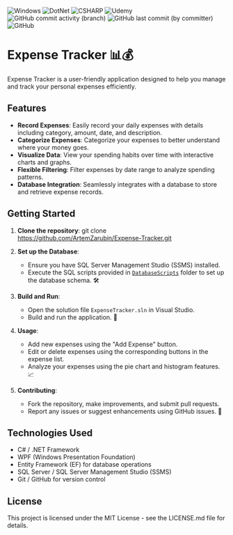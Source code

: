 ![Windows](https://img.shields.io/badge/Windows-0078D6?style=for-the-badge&logo=windows&logoColor=white)
![DotNet](https://img.shields.io/badge/.NET-5C2D91?style=for-the-badge&logo=.net&logoColor=white)
![CSHARP](https://img.shields.io/badge/C%23-239120?style=for-the-badge&logo=c-sharp&logoColor=white)
![Udemy](https://img.shields.io/badge/Udemy-EC5252?style=for-the-badge&logo=Udemy&logoColor=white)
![GitHub commit activity (branch)](https://img.shields.io/github/commit-activity/w/ArtemZarubin/Expense-Tracker)
![GitHub last commit (by committer)](https://img.shields.io/github/last-commit/ArtemZarubin/Expense-Tracker)
![GitHub](https://img.shields.io/github/license/ArtemZarubin/Expense-Tracker)


# Expense Tracker 📊💰

Expense Tracker is a user-friendly application designed to help you manage and track your personal expenses efficiently.

## Features

- **Record Expenses**: Easily record your daily expenses with details including category, amount, date, and description.
- **Categorize Expenses**: Categorize your expenses to better understand where your money goes.
- **Visualize Data**: View your spending habits over time with interactive charts and graphs.
- **Flexible Filtering**: Filter expenses by date range to analyze spending patterns.
- **Database Integration**: Seamlessly integrates with a database to store and retrieve expense records.

## Getting Started

1. **Clone the repository**:
git clone https://github.com/ArtemZarubin/Expense-Tracker.git

2. **Set up the Database**:
   - Ensure you have SQL Server Management Studio (SSMS) installed.
   - Execute the SQL scripts provided in [`DatabaseScripts`](DatabaseScripts/create_database.sql) folder to set up the database schema. 🛠️

3. **Build and Run**:
   - Open the solution file `ExpenseTracker.sln` in Visual Studio.
   - Build and run the application. 🚀

4. **Usage**:
   - Add new expenses using the "Add Expense" button.
   - Edit or delete expenses using the corresponding buttons in the expense list.
   - Analyze your expenses using the pie chart and histogram features. 📈

5. **Contributing**:
   - Fork the repository, make improvements, and submit pull requests.
   - Report any issues or suggest enhancements using GitHub issues. 🤝

## Technologies Used

- C# / .NET Framework
- WPF (Windows Presentation Foundation)
- Entity Framework (EF) for database operations
- SQL Server / SQL Server Management Studio (SSMS)
- Git / GitHub for version control

## License

This project is licensed under the MIT License - see the LICENSE.md file for details.
